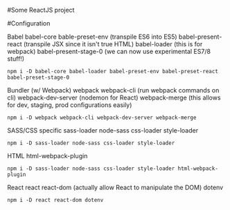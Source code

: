 #Some ReactJS project

#Configuration

Babel
babel-core bable-preset-env (transpile ES6 into ES5) babel-present-react (transpile JSX since it isn't true HTML) babel-loader (this is for webpack) babel-present-stage-0 (we can now use experimental ES7/8 stuff!)

`npm i -D babel-core babel-loader babel-preset-env babel-preset-react babel-preset-stage-0`

Bundler (w/ Webpack)
webpack webpack-cli (run webpack commands on cli) webpack-dev-server (nodemon for React) webpack-merge (this allows for dev, staging, prod configurations easily)

`npm i -D webpack webpack-cli webpack-dev-server webpack-merge`

SASS/CSS specific
sass-loader node-sass css-loader style-loader

`npm i -D sass-loader node-sass css-loader style-loader`

HTML
html-webpack-plugin

`npm i -D sass-loader node-sass css-loader style-loader html-webpack-plugin`

React
react react-dom (actually allow React to manipulate the DOM) dotenv

`npm i -D react react-dom dotenv`
